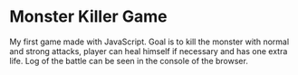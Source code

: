 # Monster Killer Game

My first game made with JavaScript. Goal is to kill the monster with normal and strong attacks, player can heal himself if necessary and has one extra life. Log of the battle can be seen in the console of the browser.
